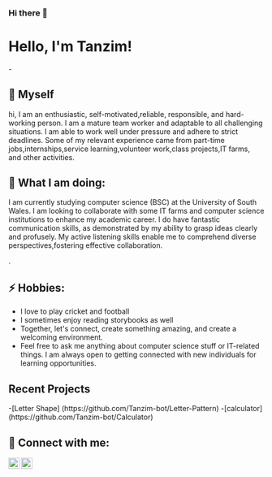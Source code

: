### Hi there 👋
<h1>Hello, I'm Tanzim!</h1>
- <h2>🔭 Myself</h2>
  <p>hi, I am an enthusiastic, self-motivated,reliable, responsible, and hard-working person. I am a mature team worker and adaptable to all challenging situations. I am able to work well under pressure and adhere to strict deadlines. Some of my relevant experience came from part-time jobs,internships,service learning,volunteer work,class projects,IT farms, and other activities.</p>

  <h2>👨 What I am doing:</h2>
  <p>I am currently studying computer science (BSC) at the University of South Wales. I am looking to collaborate with some IT farms and computer science institutions to enhance my academic career. I do have fantastic communication skills, as demonstrated by my ability to grasp ideas clearly and profusely. My active listening skills enable me to comprehend diverse perspectives,fostering effective collaboration.</p>.
    
<h2>⚡ Hobbies:</h2> 
  <p>
    <ul>
  <li>I love to play cricket and football</li> 
  <li>I sometimes enjoy reading storybooks as well</li> 
  <li>Together, let's connect, create something amazing, and create a welcoming environment.</li> 
  <li>Feel free to ask me anything about computer science stuff or IT-related things. I am always open to getting connected        with new individuals for learning opportunities.</li></p></ul>
  
<h2> Recent Projects</h2>
-[Letter Shape] (https://github.com/Tanzim-bot/Letter-Pattern)
-[calculator] (https://github.com/Tanzim-bot/Calculator)
<h2> 🤝 Connect with me:</h2>

[<img align="left" alt="Tanzim | Gmail" width="22px" src="https://cdn.jsdelivr.net/npm/simple-icons@v3/icons/gmail.svg" />][gmail]
[<img align="left" alt="Tanzim | LinkedIn" width="22px" src="https://cdn.jsdelivr.net/npm/simple-icons@v3/icons/linkedin.svg" />][linkedin]

[gmail]:https://gmail.com/https://mail.google.com/kazijunior03@gmail.com
[linkedin]:https://www.linkedin.com/feed/?trk=guest_homepage-basic_google-one-tap-submit




